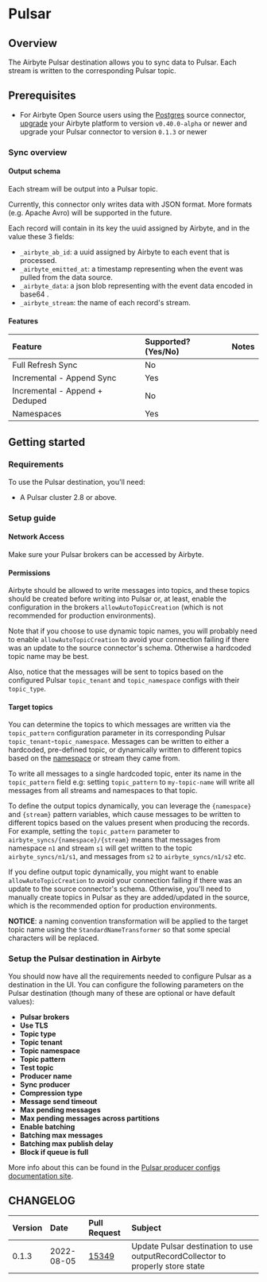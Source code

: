 # Pulsar

## Overview

The Airbyte Pulsar destination allows you to sync data to Pulsar. Each stream is written to the
corresponding Pulsar topic.

## Prerequisites

- For Airbyte Open Source users using the
  [Postgres](https://docs.airbyte.com/integrations/sources/postgres) source connector,
  [upgrade](https://docs.airbyte.com/operator-guides/upgrading-airbyte/) your Airbyte platform to
  version `v0.40.0-alpha` or newer and upgrade your Pulsar connector to version `0.1.3` or newer

### Sync overview

#### Output schema

Each stream will be output into a Pulsar topic.

Currently, this connector only writes data with JSON format. More formats \(e.g. Apache Avro\) will
be supported in the future.

Each record will contain in its key the uuid assigned by Airbyte, and in the value these 3 fields:

- `_airbyte_ab_id`: a uuid assigned by Airbyte to each event that is processed.
- `_airbyte_emitted_at`: a timestamp representing when the event was pulled from the data source.
- `_airbyte_data`: a json blob representing with the event data encoded in base64 .
- `_airbyte_stream`: the name of each record's stream.

#### Features

| Feature                        | Supported?\(Yes/No\) | Notes |
| :----------------------------- | :------------------- | :---- |
| Full Refresh Sync              | No                   |       |
| Incremental - Append Sync      | Yes                  |       |
| Incremental - Append + Deduped | No                   |       |
| Namespaces                     | Yes                  |       |

## Getting started

### Requirements

To use the Pulsar destination, you'll need:

- A Pulsar cluster 2.8 or above.

### Setup guide

#### Network Access

Make sure your Pulsar brokers can be accessed by Airbyte.

#### **Permissions**

Airbyte should be allowed to write messages into topics, and these topics should be created before
writing into Pulsar or, at least, enable the configuration in the brokers `allowAutoTopicCreation`
\(which is not recommended for production environments\).

Note that if you choose to use dynamic topic names, you will probably need to enable
`allowAutoTopicCreation` to avoid your connection failing if there was an update to the source
connector's schema. Otherwise a hardcoded topic name may be best.

Also, notice that the messages will be sent to topics based on the configured Pulsar `topic_tenant`
and `topic_namespace` configs with their `topic_type`.

#### Target topics

You can determine the topics to which messages are written via the `topic_pattern` configuration
parameter in its corresponding Pulsar `topic_tenant`-`topic_namespace`. Messages can be written to
either a hardcoded, pre-defined topic, or dynamically written to different topics based on the
[namespace](https://docs.airbyte.com/understanding-airbyte/namespaces) or stream they came from.

To write all messages to a single hardcoded topic, enter its name in the `topic_pattern` field e.g:
setting `topic_pattern` to `my-topic-name` will write all messages from all streams and namespaces
to that topic.

To define the output topics dynamically, you can leverage the `{namespace}` and `{stream}` pattern
variables, which cause messages to be written to different topics based on the values present when
producing the records. For example, setting the `topic_pattern` parameter to
`airbyte_syncs/{namespace}/{stream}` means that messages from namespace `n1` and stream `s1` will
get written to the topic `airbyte_syncs/n1/s1`, and messages from `s2` to `airbyte_syncs/n1/s2` etc.

If you define output topic dynamically, you might want to enable `allowAutoTopicCreation` to avoid
your connection failing if there was an update to the source connector's schema. Otherwise, you'll
need to manually create topics in Pulsar as they are added/updated in the source, which is the
recommended option for production environments.

**NOTICE**: a naming convention transformation will be applied to the target topic name using the
`StandardNameTransformer` so that some special characters will be replaced.

### Setup the Pulsar destination in Airbyte

You should now have all the requirements needed to configure Pulsar as a destination in the UI. You
can configure the following parameters on the Pulsar destination \(though many of these are optional
or have default values\):

- **Pulsar brokers**
- **Use TLS**
- **Topic type**
- **Topic tenant**
- **Topic namespace**
- **Topic pattern**
- **Test topic**
- **Producer name**
- **Sync producer**
- **Compression type**
- **Message send timeout**
- **Max pending messages**
- **Max pending messages across partitions**
- **Enable batching**
- **Batching max messages**
- **Batching max publish delay**
- **Block if queue is full**

More info about this can be found in the
[Pulsar producer configs documentation site](https://pulsar.apache.org/docs/en/client-libraries-java/#producer).

## CHANGELOG

| Version | Date       | Pull Request                                             | Subject                                                                        |
| :------ | :--------- | :------------------------------------------------------- | :----------------------------------------------------------------------------- |
| 0.1.3   | 2022-08-05 | [15349](https://github.com/airbytehq/airbyte/pull/15349) | Update Pulsar destination to use outputRecordCollector to properly store state |
